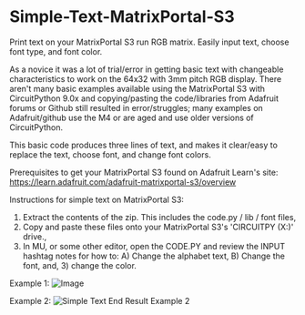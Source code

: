 # Simple-Text-MatrixPortal-S3
Print text on your MatrixPortal S3 run RGB matrix. Easily input text, choose font type, and font color. 

As a novice it was a lot of trial/error in getting basic text with changeable characteristics to work on the 64x32 with 3mm pitch RGB display. There aren't many basic examples available using the MatrixPortal S3 with CircuitPython 9.0x and copying/pasting the code/libraries from Adafruit forums or Github still resulted in error/struggles; many examples on Adafruit/github use the M4 or are aged and use older versions of CircuitPython. 

This basic code produces three lines of text, and makes it clear/easy to replace the text, choose font, and change font colors.  


Prerequisites to get your MatrixPortal S3 found on Adafruit Learn's site: https://learn.adafruit.com/adafruit-matrixportal-s3/overview

Instructions for simple text on MatrixPortal S3:
1) Extract the contents of the zip. This includes the code.py / lib / font files, 
2) Copy and paste these files onto your MatrixPortal S3's 'CIRCUITPY (X:)' drive.,
3) In MU, or some other editor, open the CODE.PY and review the INPUT hashtag notes for how to:
   A) Change the alphabet text,
   B) Change the font, and,
   3) change the color.

Example 1:
![Image](https://github.com/user-attachments/assets/f8caeb87-3887-4cf4-8875-c5f0b15aeaa7)

Example 2:
![Simple Text End Result Example 2](https://github.com/user-attachments/assets/6d82eb6d-2530-49df-b66d-0d7f89f1959b)
